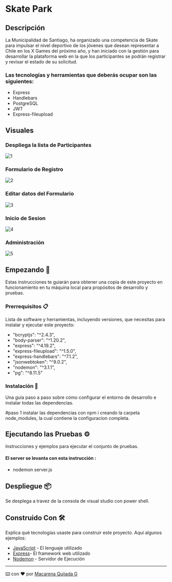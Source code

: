 # Skate Park

## Descripción
La Municipalidad de Santiago, ha organizado una competencia de Skate para impulsar el nivel deportivo de los jóvenes que desean representar a Chile en los X Games del próximo año, y han iniciado con la gestión para desarrollar la plataforma web en la que los participantes se podrán registrar y revisar el estado de su solicitud.
### Las tecnologías y herramientas que deberás ocupar son las siguientes:
- Express
- Handlebars
- PostgreSQL
- JWT
- Express-fileupload
## Visuales 
### Despliega la lista de Participantes
![1](https://github.com/MacarenaQuijadaG/Skate-Park/assets/50925916/68dfc4cb-6472-4d3b-aaa2-b94c810a3d80)
### Formulario de Registro
![2](https://github.com/MacarenaQuijadaG/Skate-Park/assets/50925916/9a133b71-5c30-4461-849e-3c118e68a037)
### Editar datos del Formulario
![3](https://github.com/MacarenaQuijadaG/Skate-Park/assets/50925916/e23edeff-c8b2-4843-b327-4d9b87db47e1)
### Inicio de Sesion
![4](https://github.com/MacarenaQuijadaG/Skate-Park/assets/50925916/8320314a-87f6-4386-9580-a6ca08ddd78b)
### Administración
![5](https://github.com/MacarenaQuijadaG/Skate-Park/assets/50925916/44ae3f58-a615-42db-b8d5-c680ce7611f2)


## Empezando 🚀

Estas instrucciones te guiarán para obtener una copia de este proyecto en funcionamiento en tu máquina local para propósitos de desarrollo y pruebas.

### Prerrequisitos 📋

Lista de software y herramientas, incluyendo versiones, que necesitas para instalar y ejecutar este proyecto:

- "bcryptjs": "^2.4.3",
- "body-parser": "^1.20.2",
- "express": "^4.19.2",
- "express-fileupload": "^1.5.0",
- "express-handlebars": "^7.1.2",
- "jsonwebtoken": "^9.0.2",
- "nodemon": "^3.1.1",
- "pg": "^8.11.5"

        
### Instalación 🔧

Una guía paso a paso sobre cómo configurar el entorno de desarrollo e instalar todas las dependencias.

#paso 1
instalar las dependencias con npm i creando la carpeta node_modules, la cual contiene la configuracion completa.

## Ejecutando las Pruebas ⚙️

Instrucciones y ejemplos para ejecutar el conjunto de pruebas.

####  El server se levanta con esta instrucción :

- nodemon server.js

## Despliegue 📦

Se desplega a travez de la consola de visual studio con power shell.

## Construido Con 🛠️

Explica qué tecnologías usaste para construir este proyecto. Aquí algunos ejemplos:

- [JavaScript](https://developer.mozilla.org/en-US/docs/Web/JavaScript) - El lenguaje utilizado
- [Express](https://expressjs.com/en/5x/api.html)- El framework web utilizado
- [Nodemon](https://www.npmjs.com/package/nodemon) - Servidor de Ejecución

---

⌨️ con ❤️ por [Macarena Quijada G](https://github.com/MacarenaQuijadaG)

